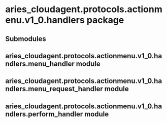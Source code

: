 # aries_cloudagent.protocols.actionmenu.v1_0.handlers package

## Submodules

## aries_cloudagent.protocols.actionmenu.v1_0.handlers.menu_handler module

## aries_cloudagent.protocols.actionmenu.v1_0.handlers.menu_request_handler module

## aries_cloudagent.protocols.actionmenu.v1_0.handlers.perform_handler module

